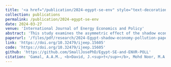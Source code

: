 ```yaml
---
title: '<a href="/publication/2024-egypt-se-env" style="text-decoration:none;">Asymmetric Effect of Shadow Economy on Environmental Pollution in Egypt: Evidence from Bootstrap NARDL Technique</a>'
collection: publications
permalink: /publication/2024-egypt-se-env
date: 2024-03-27
venue: 'International Journal of Energy Economics and Policy'
abstract: 'This study examines the asymmetric effect of the shadow economy on environmental pollution in Egypt during the 1970 and 2022 period. Using the bootstrap nonlinear autoregressive distributed lag (NARDL) bounds-testing approach, the study presents evidence of nonlinear cointegrating relationship between environmental degradation (carbon emission) and shadow economic activities (alongside globalisation, urbanisation, GDP per capita, and industrial growth). In addition, the results demonstrate that the impact of the shadow economy (SE) on environmental pollution (ENV) is nonlinear, with the positive shock in shadow economy promoting environmental degradation and negative shocks promoting environmental quality, both in the short- and long-run. However, the study discovered that the magnitude of the impact of the SE on ENV is larger in the short-run. This is further validated by the dynamic ARDL simulation technique which demonstrates that the immediate effect of the SE on ENV is large. Additionally, the results suggest that income growth, urbanisation, and industrial growth are important drivers of environmental pollution. Therefore, the study recommends the adoption, and most importantly, implementation, of policies and strategies geared towards reducing the shadow economy, and consequently environmental pollution.'
paperurl: '/files/pdf/research/2024-Egypt-shadow-economy-pollution-paper.pdf'
link: 'https://doi.org/10.32479/ijeep.15605'
code: 'https://doi.org/10.32479/ijeep.15605'
github: 'https://github.com/SmallJosePhD/Egypt-SE-and-ENVR-POLL'
citation: 'Gamal, A.A.M., <b>David, J.<sup>†</sup></b>, Mohd Noor, M.A., Mohd Hussin, M.Y. & Viswanathan, K.K. (2024). &quot;Asymmetric Effect of Shadow Economy on Environmental Pollution in Egypt: Evidence from Bootstrap NARDL Technique&quot;. <i>International Journal of Energy Economics and Policy</i>, <I>14</i>(3), 1-10. doi: 10.32479/ijeep.15605'
---
```

